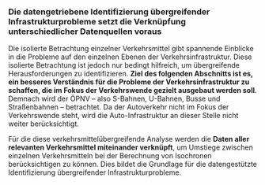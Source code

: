 ### Die datengetriebene Identifizierung übergreifender Infrastrukturprobleme setzt die Verknüpfung unterschiedlicher Datenquellen voraus
Die isolierte Betrachtung einzelner Verkehrsmittel gibt spannende Einblicke in die Probleme auf den einzelnen Ebenen der
Verkehrsinfrastruktur. Diese isolierte Betrachtung ist jedoch nur bedingt hilfreich, um übergreifende Herausforderungen 
zu identifizieren. **Ziel des folgenden Abschnitts ist es, ein besseres Verständnis für die Probleme der 
Verkehrsinfrastruktur zu schaffen, die im Fokus der Verkehrswende gezielt ausgebaut werden soll**. Demnach wird der 
ÖPNV – also S-Bahnen, U-Bahnen, Busse und Straßenbahnen – betrachtet. Da der Autoverkehr nicht im Fokus der 
Verkehrswende steht, wird die Auto-Infrastruktur an dieser Stelle nicht weiter berücksichtigt.

Für die diese verkehrsmittelübergreifende Analyse werden die **Daten aller relevanten Verkehrsmittel miteinander 
verknüpft**, um Umstiege zwischen einzelnen Verkehrsmitteln bei der Berechnung von Isochronen berücksichtigen zu können. 
Dies bildet die Grundlage für die datengestützte Identifizierung übergreifender Infrastrukturprobleme.
